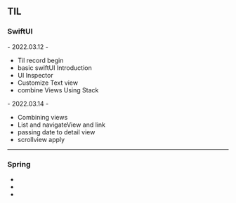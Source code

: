 <h2> TIL </h2>

<!-- <h3>2022.03.12</h3> 
  <ul>
  <li></li>
  <li></li>
  <li></li>
  <li></li>
  </ul> -->
  <h3>SwiftUI</h3>
<p>- 2022.03.12 - </p>  
  <ul>
  <li>Til record begin</li>
  <li>basic swiftUI Introduction</li>
  <li>UI Inspector</li>
  <li>Customize Text view</li>
  <li>combine Views Using Stack</li>
  </ul>
  <p>- 2022.03.14 - </p>
  <ul>
  <li>Combining views</li>
  <li>List and navigateView and link</li>
  <li>passing date to detail view</li>
  <li>scrollview apply</li>
  </ul>
  <hr/>
 <h3>Spring</h3> 
  <ul>
  <li></li>
  <li></li>
  <li></li>
  </ul>
